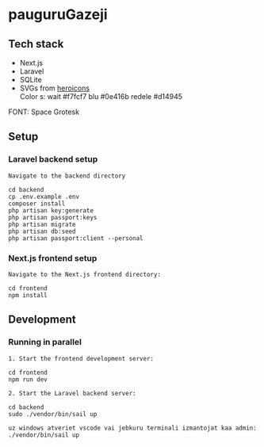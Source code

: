 # pauguruGazeji

## Tech stack     

- Next.js
- Laravel
- SQLite
- SVGs from [heroicons](https://heroicons.com/)               
Color s:
wait #f7fcf7
blu #0e416b
redele #d14945

FONT: Space Grotesk


## Setup     

### Laravel backend setup     

```
Navigate to the backend directory

cd backend
cp .env.example .env
composer install
php artisan key:generate   
php artisan passport:keys    
php artisan migrate     
php artisan db:seed      
php artisan passport:client --personal   
```

### Next.js frontend setup

```
Navigate to the Next.js frontend directory:        

cd frontend        
npm install
```
## Development
### Running in parallel
```
1. Start the frontend development server:

cd frontend    
npm run dev

2. Start the Laravel backend server:

cd backend   
sudo ./vendor/bin/sail up

uz windows atveriet vscode vai jebkuru terminali izmantojat kaa admin:
./vendor/bin/sail up
